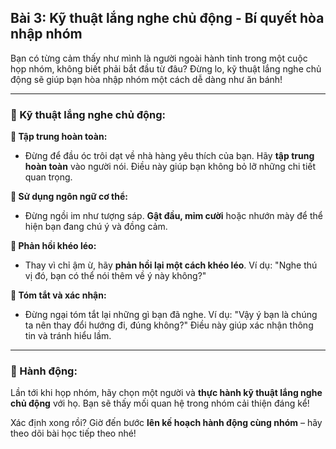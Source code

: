 ## Bài 3: Kỹ thuật lắng nghe chủ động - Bí quyết hòa nhập nhóm

Bạn có từng cảm thấy như mình là người ngoài hành tinh trong một cuộc họp nhóm, không biết phải bắt đầu từ đâu? Đừng lo, kỹ thuật lắng nghe chủ động sẽ giúp bạn hòa nhập nhóm một cách dễ dàng như ăn bánh!

---

### 📌 Kỹ thuật lắng nghe chủ động:

**🔹 Tập trung hoàn toàn:**
- Đừng để đầu óc trôi dạt về nhà hàng yêu thích của bạn. Hãy **tập trung hoàn toàn** vào người nói. Điều này giúp bạn không bỏ lỡ những chi tiết quan trọng.

**🔹 Sử dụng ngôn ngữ cơ thể:**
- Đừng ngồi im như tượng sáp. **Gật đầu, mỉm cười** hoặc nhướn mày để thể hiện bạn đang chú ý và đồng cảm.

**🔹 Phản hồi khéo léo:**
- Thay vì chỉ ậm ừ, hãy **phản hồi lại một cách khéo léo**. Ví dụ: "Nghe thú vị đó, bạn có thể nói thêm về ý này không?"

**🔹 Tóm tắt và xác nhận:**
- Đừng ngại tóm tắt lại những gì bạn đã nghe. Ví dụ: "Vậy ý bạn là chúng ta nên thay đổi hướng đi, đúng không?" Điều này giúp xác nhận thông tin và tránh hiểu lầm.

---

### 🚀 Hành động:

Lần tới khi họp nhóm, hãy chọn một người và **thực hành kỹ thuật lắng nghe chủ động** với họ. Bạn sẽ thấy mối quan hệ trong nhóm cải thiện đáng kể!

Xác định xong rồi? Giờ đến bước **lên kế hoạch hành động cùng nhóm** – hãy theo dõi bài học tiếp theo nhé!